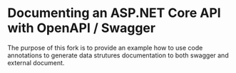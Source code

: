 # Documenting an ASP.NET Core API with OpenAPI / Swagger
The purpose of this fork is to provide an example how to use code annotations to generate data strutures documentation to both swagger and external document.